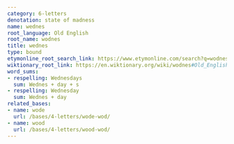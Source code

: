 ```yaml
---
category: 6-letters
denotation: state of madness
name: wednes
root_language: Old English
root_name: wodnes
title: wednes
type: bound
etymonline_root_search_link: https://www.etymonline.com/search?q=wodnesd%C3%A6g
wiktionary_root_link: https://en.wiktionary.org/wiki/wodnes#Old_English
word_sums:
- respelling: Wednesdays
  sum: Wednes + day + s
- respelling: Wednesday
  sum: Wednes + day
related_bases:
- name: wode
  url: /bases/4-letters/wode-wod/
- name: wood
  url: /bases/4-letters/wood-wod/
---
```

